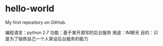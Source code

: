 hello-world
===========

My first repository on GitHub.

编程语言：python 2.7
功能：基于某开源写的后台服务
用途：IM聊天
目的：只是为了锻炼自己一个人架设后台服务的能力
